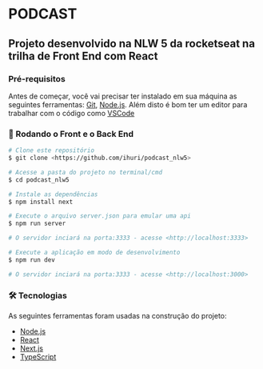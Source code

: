 # PODCAST

## Projeto desenvolvido na NLW 5 da rocketseat na trilha de Front End com React

### Pré-requisitos

Antes de começar, você vai precisar ter instalado em sua máquina as seguintes ferramentas:
[Git](https://git-scm.com), [Node.js](https://nodejs.org/en/). 
Além disto é bom ter um editor para trabalhar com o código como [VSCode](https://code.visualstudio.com/)

### 🎲 Rodando o Front e o Back End

```bash
# Clone este repositório
$ git clone <https://github.com/ihuri/podcast_nlw5>

# Acesse a pasta do projeto no terminal/cmd
$ cd podcast_nlw5

# Instale as dependências
$ npm install next

# Execute o arquivo server.json para emular uma api
$ npm run server

# O servidor inciará na porta:3333 - acesse <http://localhost:3333>

# Execute a aplicação em modo de desenvolvimento
$ npm run dev

# O servidor inciará na porta:3333 - acesse <http://localhost:3000>
```

### 🛠 Tecnologias

As seguintes ferramentas foram usadas na construção do projeto:

- [Node.js](https://nodejs.org/en/)
- [React](https://pt-br.reactjs.org/)
- [Next.js](https://nextjs.org)
- [TypeScript](https://www.typescriptlang.org/)
